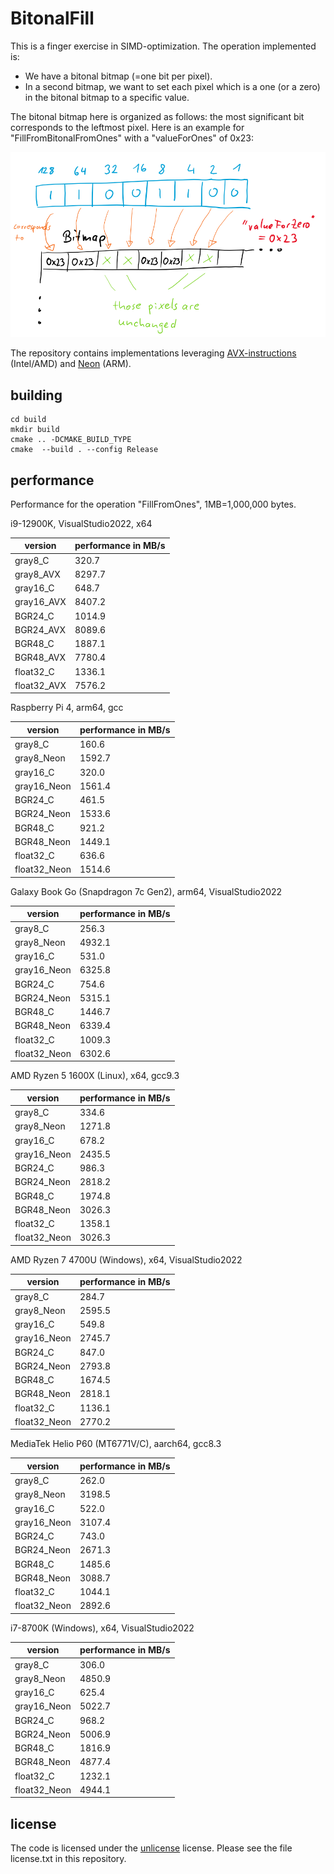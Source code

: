 # BitonalFill

This is a finger exercise in SIMD-optimization. The operation implemented is: 

* We have a bitonal bitmap (=one bit per pixel).
* In a second bitmap, we want to set each pixel which is a one (or a zero) in the bitonal bitmap to a specific value.

The bitonal bitmap here is organized as follows: the most significant bit corresponds to the leftmost pixel.
Here is an example for "FillFromBitonalFromOnes" with a "valueForOnes" of 0x23:

![example of operation](https://github.com/ptahmose/BitonalFill/blob/master/Readme/operation-example.png?raw=true)

The repository contains implementations leveraging [AVX-instructions](https://en.wikipedia.org/wiki/Advanced_Vector_Extensions) (Intel/AMD) and [Neon](https://developer.arm.com/documentation/dht0002/a/Introducing-NEON/NEON-architecture-overview/NEON-instructions#:~:text=The%20NEON%20instructions%20provide%20data,manage%20all%20program%20flow%20control.) (ARM).

## building

```
cd build
mkdir build
cmake .. -DCMAKE_BUILD_TYPE
cmake  --build . --config Release
```

## performance

Performance for the operation "FillFromOnes", 1MB=1,000,000 bytes.

i9-12900K, VisualStudio2022, x64

| version                | performance in MB/s |
| ---------------------- | ------------------- |
| gray8_C                | 320.7               |
| gray8_AVX              | 8297.7              |
| gray16_C               | 648.7               |
| gray16_AVX             | 8407.2              |
| BGR24_C                | 1014.9              |
| BGR24_AVX              | 8089.6              |
| BGR48_C                | 1887.1              |
| BGR48_AVX              | 7780.4              |
| float32_C              | 1336.1              |
| float32_AVX            | 7576.2              |

Raspberry Pi 4, arm64, gcc

| version                | performance in MB/s |
| ---------------------- | ------------------- |
| gray8_C                | 160.6               |
| gray8_Neon             | 1592.7              |
| gray16_C               | 320.0               |
| gray16_Neon            | 1561.4              |
| BGR24_C                | 461.5               |
| BGR24_Neon             | 1533.6              |
| BGR48_C                | 921.2               |
| BGR48_Neon             | 1449.1              |
| float32_C              | 636.6               |
| float32_Neon           | 1514.6              |

Galaxy Book Go (Snapdragon 7c Gen2), arm64, VisualStudio2022

| version                | performance in MB/s |
| ---------------------- | ------------------- |
| gray8_C                | 256.3               |
| gray8_Neon             | 4932.1              |
| gray16_C               | 531.0               |
| gray16_Neon            | 6325.8              |
| BGR24_C                | 754.6               |
| BGR24_Neon             | 5315.1              |
| BGR48_C                | 1446.7              |
| BGR48_Neon             | 6339.4              |
| float32_C              | 1009.3              |
| float32_Neon           | 6302.6              |

AMD Ryzen 5 1600X (Linux), x64, gcc9.3

| version                | performance in MB/s |
| ---------------------- | ------------------- |
| gray8_C                | 334.6               |
| gray8_Neon             | 1271.8              |
| gray16_C               | 678.2               |
| gray16_Neon            | 2435.5              |
| BGR24_C                | 986.3               |
| BGR24_Neon             | 2818.2              |
| BGR48_C                | 1974.8              |
| BGR48_Neon             | 3026.3              |
| float32_C              | 1358.1              |
| float32_Neon           | 3026.3              |

AMD Ryzen 7 4700U (Windows), x64, VisualStudio2022

| version                | performance in MB/s |
| ---------------------- | ------------------- |
| gray8_C                | 284.7               |
| gray8_Neon             | 2595.5              |
| gray16_C               | 549.8               |
| gray16_Neon            | 2745.7              |
| BGR24_C                | 847.0               |
| BGR24_Neon             | 2793.8              |
| BGR48_C                | 1674.5              |
| BGR48_Neon             | 2818.1              |
| float32_C              | 1136.1              |
| float32_Neon           | 2770.2              |

MediaTek Helio P60 (MT6771V/C), aarch64, gcc8.3

| version                | performance in MB/s |
| ---------------------- | ------------------- |
| gray8_C                | 262.0               |
| gray8_Neon             | 3198.5              |
| gray16_C               | 522.0               |
| gray16_Neon            | 3107.4              |
| BGR24_C                | 743.0               |
| BGR24_Neon             | 2671.3              |
| BGR48_C                | 1485.6              |
| BGR48_Neon             | 3088.7              |
| float32_C              | 1044.1              |
| float32_Neon           | 2892.6              |

i7-8700K (Windows), x64, VisualStudio2022

| version                | performance in MB/s |
| ---------------------- | ------------------- |
| gray8_C                | 306.0               |
| gray8_Neon             | 4850.9              |
| gray16_C               | 625.4               |
| gray16_Neon            | 5022.7              |
| BGR24_C                | 968.2               |
| BGR24_Neon             | 5006.9              |
| BGR48_C                | 1816.9              |
| BGR48_Neon             | 4877.4              |
| float32_C              | 1232.1              |
| float32_Neon           | 4944.1              |

## license

The code is licensed under the [unlicense](http://unlicense.org/) license. Please see the file license.txt in this repository.